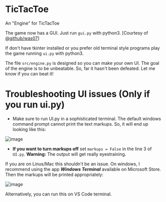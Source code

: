 # TicTacToe
An "Engine" for TicTacToe

The game now has a GUI. Just run `gui.py` with python3.
[Courtesy of [@github/was07](https://github.com/was07)]

If don't have tkinter installed or you prefer old terminal style programs play the game running `ui.py` with python3.

The file `src/engine.py` is designed so you can make your own UI. The goal of the engine is to be unbeatable. So, far it hasn't been defeated. Let me know if you can beat it!


# Troubleshooting UI issues (Only if you run ui.py)
* Make sure to run UI.py in a sophisticated terminal. The default windows command prompt cannot print the text markups. So, it will end up looking like this:

![image](https://user-images.githubusercontent.com/36256481/153246670-3822ee56-7ffc-436b-a284-f72e1f6d5fba.png)

* **If you want to turn markups off** set `markups = False` in the line 3 of `UI.py`. **Warning:** The output will get really eyestraining.

If you are on Linus/Mac this shouldn't be an issue.
On windows, I recommend using the app ***Windows Terminal*** available on Microsoft Store. Then the markups will be printed appropriately:

![image](https://user-images.githubusercontent.com/36256481/153247113-25a40e5c-4cea-4a56-992c-0e6fe4cbf64e.png)

Alternatively, you can run this on VS Code terminal.


